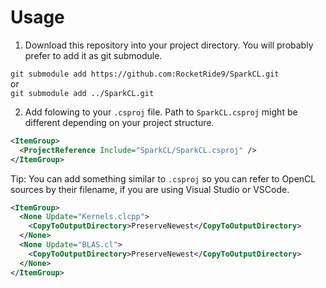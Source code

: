 # Usage
1. Download this repository into your project directory. 
You will probably prefer to add it as git submodule.

`git submodule add https://github.com:RocketRide9/SparkCL.git`\
or\
`git submodule add ../SparkCL.git`

2. Add folowing to your `.csproj` file. Path to `SparkCL.csproj` might be different depending on your project structure.
```xml
<ItemGroup>
  <ProjectReference Include="SparkCL/SparkCL.csproj" />
</ItemGroup> 
```
Tip: You can add something similar to `.csproj` so you can refer to OpenCL sources by their filename, if you are using Visual Studio or VSCode.
```xml
<ItemGroup>
  <None Update="Kernels.clcpp">
    <CopyToOutputDirectory>PreserveNewest</CopyToOutputDirectory>
  </None>
  <None Update="BLAS.cl">
    <CopyToOutputDirectory>PreserveNewest</CopyToOutputDirectory>
  </None>
</ItemGroup>
```
